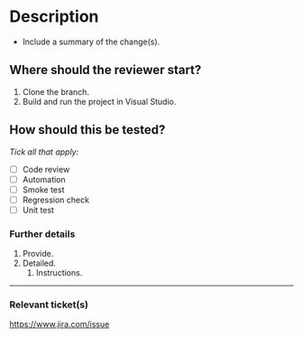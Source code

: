 # Description

- Include a summary of the change(s).

## Where should the reviewer start?

1. Clone the branch.
1. Build and run the project in Visual Studio.

## How should this be tested?

*Tick all that apply:*

- [ ] Code review
- [ ] Automation
- [ ] Smoke test
- [ ] Regression check
- [ ] Unit test

### Further details

1. Provide.
1. Detailed.
    1. Instructions.

---
### Relevant ticket(s)

https://www.jira.com/issue

